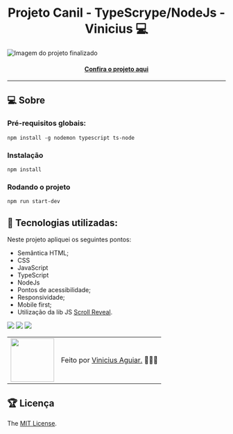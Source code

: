 <h1 align="center">Projeto Canil - TypeScrype/NodeJs - Vinicius 💻</h1>

![Imagem do projeto finalizado](/public/images/projetocanil.gif)

<h4 align="center"><a href="https://node-ts-canil-8vsg3huc1-viniciusdevs-projects.vercel.app/">Confira o projeto aqui</a></h4>

---

## 💻 Sobre

### Pré-requisitos globais:
`npm install -g nodemon typescript ts-node`

### Instalação
`npm install`

### Rodando o projeto
`npm run start-dev`



## 🧠 Tecnologias utilizadas:

Neste projeto apliquei os seguintes pontos:
+ Semântica HTML;
+ CSS
+ JavaScript
+ TypeScript
+ NodeJs
+ Pontos de acessibilidade;
+ Responsividade;
+ Mobile first;
+ Utilização da lib JS <a href="https://scrollrevealjs.org">Scroll Reveal</a>.

<div>
    <img src="https://img.shields.io/badge/HTML5-E34F26?style=for-the-badge&logo=html5&logoColor=white" />
    <img src="https://img.shields.io/badge/CSS3-1572B6?style=for-the-badge&logo=css3&logoColor=white" />
    <img src="https://img.shields.io/badge/JavaScript-F7DF1E?style=for-the-badge&logo=javascript&logoColor=black" />
</div>

<table>
  <tr>
    <td>
      <img src="https://github.com/vinimax001.png" width="100px" />
    </td>
    <td>
      Feito por <a href="https://github.com/vinimax001">Vinicius Aguiar.</a> 🙋🏿‍♂️
    </td>
  </tr>
</table>

## 🏆 Licença

The [MIT License](./LICENSE).